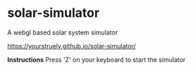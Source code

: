 # solar-simulator
 A webgl based solar system simulator
 
 https://yourstruely.github.io/solar-simulator/
 
 **Instructions**
 Press 'Z' on your keyboard to start the simulator

